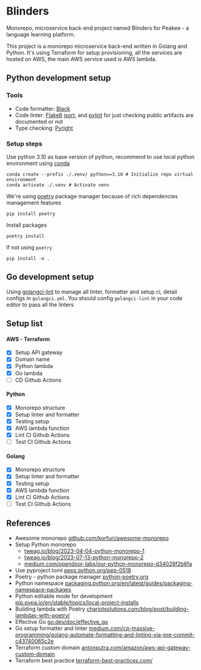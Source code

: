 # Blinders

Monorepo, microservice back-end project named Blinders for Peakee - a language learning platform.

This project is a monorepo microservice back-end written in Golang and Python. It's using Terraform for setup provisioning, all the services are hosted on AWS, the main AWS service used is AWS lambda.

## Python development setup

### Tools

-   Code formatter: [Black](https://github.com/psf/black)
-   Code linter: [Flake8](https://flake8.pycqa.org/en/latest/user/index.html) [isort](https://github.com/PyCQA/isort), and [pylint](https://pypi.org/project/pylint/) for just checking public artifacts are documented or not
-   Type checking: [Pyright](https://github.com/microsoft/pyright#static-type-checker-for-python)

### Setup steps

Use python 3.10 as base version of python, recommend to use local python environment using [conda](https://www.anaconda.com/)

```shell
conda create --prefix ./.venv/ python==3.10 # Initialize repo virtual environment
conda activate ./.venv # Activate venv
```

We're using [poetry](https://python-poetry.org/) package manager because of rich dependencies management features

```shell
pip install poetry
```

Install packages

```shell
poetry install
```

If not using `poetry`

```shell
pip install -e .
```

## Go development setup

Using [golangci-lint](https://golangci-lint.run/) to manage all linter, formatter and setup ci, detail configs in `golangci.yml`. You should config `golangci-lint` in your code editor to pass all the linters

## Setup list

#### AWS - Terraform

-   [x] Setup API gateway
-   [x] Domain name
-   [x] Python lambda
-   [x] Go lambda
-   [ ] CD Github Actions

#### Python

-   [x] Monorepo structure
-   [x] Setup linter and formatter
-   [x] Testing setup
-   [x] AWS lambda function
-   [x] Lint CI Github Actions
-   [ ] Test CI Github Actions

#### Golang

-   [x] Monorepo structure
-   [x] Setup linter and formatter
-   [x] Testing setup
-   [x] AWS lambda function
-   [x] Lint CI Github Actions
-   [ ] Test CI Github Actions

## References

-   Awesome monorepo [github.com/korfuri/awesome-monorepo](https://github.com/korfuri/awesome-monorepo)
-   Setup Python monorepo
    -   [tweag.io/blog/2023-04-04-python-monorepo-1](https://www.tweag.io/blog/2023-04-04-python-monorepo-1/)
    -   [tweag.io/blog/2023-07-13-python-monorepo-2](https://www.tweag.io/blog/2023-07-13-python-monorepo-2/)
    -   [medium.com/opendoor-labs/our-python-monorepo-d34028f2b6fa](medium.com/opendoor-labs/our-python-monorepo-d34028f2b6fa)
-   Use pyproject.toml [peps.python.org/pep-0518](https://peps.python.org/pep-0518/)
-   Poetry - python package manager [python-poetry.org](https://python-poetry.org/docs/)
-   Python namespace [packaging.python.org/en/latest/guides/packaging-namespace-packages](https://packaging.python.org/en/latest/guides/packaging-namespace-packages/)
-   Python editable mode for development [pip.pypa.io/en/stable/topics/local-project-installs](https://pip.pypa.io/en/stable/topics/local-project-installs/)
-   Building lambda with Poetry [chariotsolutions.com/blog/post/building-lambdas-with-poetry/](https://chariotsolutions.com/blog/post/building-lambdas-with-poetry/)
-   Effective Go [go.dev/doc/effective_go](https://go.dev/doc/effective_go)
-   Go setup formatter and linter [medium.com/cp-massive-programming/golang-automate-formatting-and-linting-via-pre-commit-c43740065c2e](https://medium.com/cp-massive-programming/golang-automate-formatting-and-linting-via-pre-commit-c43740065c2e)
-   Terraform custom domain [antonputra.com/amazon/aws-api-gateway-custom-domain](https://antonputra.com/amazon/aws-api-gateway-custom-domain/#create-custom-domain-using-terraform-route53)
-   Terraform best practice [terraform-best-practices.com/](https://www.terraform-best-practices.com/)

